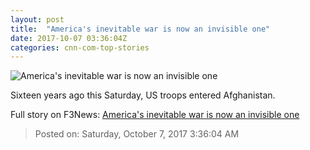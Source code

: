 ```yaml
---
layout: post
title:  "America's inevitable war is now an invisible one"
date: 2017-10-07 03:36:04Z
categories: cnn-com-top-stories
---
```


![America's inevitable war is now an invisible one](http://i2.cdn.cnn.com/cnnnext/dam/assets/170825121302-afghanistan-war-tease-01-super-tease.jpg)

Sixteen years ago this Saturday, US troops entered Afghanistan.


Full story on F3News: [America's inevitable war is now an invisible one](http://www.f3nws.com/n/hyFUNG)

> Posted on: Saturday, October 7, 2017 3:36:04 AM
